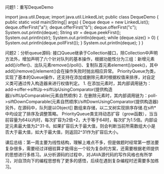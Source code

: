 问题1：重写DequeDemo

import java.util.Deque;
import java.util.LinkedList;
public class DequeDemo {
  public static void main(String[] args) {
    Deque<String> deque = new LinkedList<String>();
    deque.offerFirst("a");
    deque.offerFirst("b");
    deque.offerFirst("c");
    System.out.println(deque);
    String str = deque.peekFirst();
    System.out.println(str);
    System.out.println(deque);
    while (deque.size() > 0) {
      System.out.println(deque.pollFirst());
    }
    System.out.println(deque);
  }
}
  
问题2：分析queue源码:
    接口Queue继承于Collection接口，除Collection中声明方法外，增加声明了六个针对队列的基本操作，根据功能性分为三组：新增元素add()/offer()、出队元素remove()/poll()、复制队首元素element()/peek()，其中 add()/remove()/element()会在操作失败时抛出相应异常。
    PriorityQueue为类，实现了基本的Queue操作，还支持在添加或删除元素时根据权值来排序，对自定义类可通过传入构造器来进行权值判定。
        1. 在添加元素时，其内部调用链为：add->offer->siftUp->siftUpUsingComparator(提供构造器)/siftUpComparable(元素自然顺序)
        2. 在删除元素时，其内部调用链为：poll->siftDownComparable(元素自然顺序)/siftDownUsingComparator(提供构造器)
    另外，在源码中，队列是以Object[] 数组来存储，以二叉树实现排序存储.在sift* 中均设定了排序及调整策略。
    PriorityQueue类支持动态扩容（grow函数），当当前容量为64以内时，每次扩容为2倍+2，大于等于64时，每次扩为1.5倍。内部设定元素最大值为2^31-8。如果扩容后大于最大值，则会判断当前所需数组大小是否大于最大值，如大于最大值，则返回2^31作为扩容后大小。
    
课后总结：第一周主要为线性结构，理解上难点不多，但是做题时经常第一想法要复杂很多，需要经过详细验算才能得出一个较为复杂的方案，还需要根据老师提供的思想进行多练习。从分析源码的过程中，对JAVA源代码的写作风格也有所学习，对自顶向下的编程思想有了更多的感悟，后续在遇到复杂编程时还需要多加练习。
  

